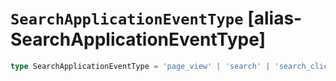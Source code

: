# `SearchApplicationEventType` [alias-SearchApplicationEventType]
```typescript
type SearchApplicationEventType = 'page_view' | 'search' | 'search_click';
```

